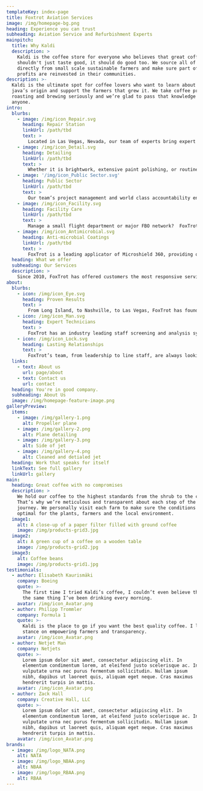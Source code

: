 ```yaml
---
templateKey: index-page
title: Foxtrot Aviation Services
image: /img/homepage-bg.png
heading: Experience you can trust
subheading: Aviation Service and Refurbishment Experts
mainpitch:
  title: Why Kaldi
  description: >
    Kaldi is the coffee store for everyone who believes that great coffee
    shouldn't just taste good, it should do good too. We source all of our beans
    directly from small scale sustainable farmers and make sure part of the
    profits are reinvested in their communities.
description: >-
  Kaldi is the ultimate spot for coffee lovers who want to learn about their
  java’s origin and support the farmers that grew it. We take coffee production,
  roasting and brewing seriously and we’re glad to pass that knowledge to
  anyone.
intro:
  blurbs:
    - image: /img/icon_Repair.svg
      heading: Repair Station
      linkUrl: /path/tbd
      text: >
        Located in Las Vegas, Nevada, our team of experts bring expert craftsmanship, fanatical attention to detail, and fast turn around times to your operation.
    - image: /img/icon_Detail.svg
      heading: Detailing
      linkUrl: /path/tbd
      text: >
        Whether it is brightwork, extensive paint polishing, or routine daily cleanings, FoxTrot can set a new standard of clean for your aircraft.
    - image: '/img/icon_Public Sector.svg'
      heading: Public Sector
      linkUrl: /path/tbd
      text: >
        Our team’s project management and world class accountability ensures that your contract will be fulfilled exactingly and professionally.
    - image: /img/icon_Facility.svg
      heading: Facility Care
      linkUrl: /path/tbd
      text: >
        Manage a small flight department or major FBO network?  FoxTrot can help.  Our world class staff screening procedure guarantees better results.
    - image: /img/icon_Antimicrobial.svg
      heading: Anti-microbial Coatings
      linkUrl: /path/tbd
      text: >
        FoxTrot is a leading applicator of Microshield 360, providing one year of protection from pathogens, including COVID-19.  Reach out for details!
  heading: What we offer
  subheading: Our Services
  description: >
    Since 2010, FoxTrot has offered customers the most responsive services and best results in the aviation industry.  While still providing detailing that is second to none, FoxTrot is now a repair station capable of making the dreams for your aircraft’s interior refurbishment a reality.  Our team also offers on-airport janitorial services, and contract line service support.
about:
  blurbs:
    - icon: /img/icon_Eye.svg
      heading: Proven Results
      text: >
        From Long Island, to Nashville, to Las Vegas, FoxTrot has found innovative solutions for demanding customers.  No matter what your current options are, FoxTrot is always worth a look.
    - icon: /img/icon_Man.svg
      heading: Expert Technicians
      text: >
        FoxTrot has an industry leading staff screening and analysis system which puts the best hands on your aircraft day after day.
    - icon: /img/icon_Lock.svg
      heading: Lasting Relationships
      text: >
        FoxTrot’s team, from leadership to line staff, are always looking for ways to help.  From the first work we perform, to the 100th post flight cleaning, FoxTrot leads the way with proactive communication and problem solving.
  links:
    - text: About us
      url: page/about
    - text: Contact us
      url: contact
  heading: You're in good company.
  subheading: About Us
  image: /img/homepage-feature-image.png
galleryPreview:
  items:
    - image: /img/gallery-1.png
      alt: Propeller plane
    - image: /img/gallery-2.png
      alt: Plane detailing
    - image: /img/gallery-3.png
      alt: Side of jet
    - image: /img/gallery-4.png
      alt: Cleaned and detialed jet
  heading: Work that speaks for itself
  linkText: See full gallery
  linkUrl: gallery
main:
  heading: Great coffee with no compromises
  description: >
    We hold our coffee to the highest standards from the shrub to the cup.
    That’s why we’re meticulous and transparent about each step of the coffee’s
    journey. We personally visit each farm to make sure the conditions are
    optimal for the plants, farmers and the local environment.
  image1:
    alt: A close-up of a paper filter filled with ground coffee
    image: /img/products-grid3.jpg
  image2:
    alt: A green cup of a coffee on a wooden table
    image: /img/products-grid2.jpg
  image3:
    alt: Coffee beans
    image: /img/products-grid1.jpg
testimonials:
  - author: Elisabeth Kaurismäki
    company: Boeing
    quote: >-
      The first time I tried Kaldi’s coffee, I couldn’t even believe that was
      the same thing I’ve been drinking every morning.
    avatar: /img/icon_Avatar.png
  - author: Philipp Trommler
    company: Formula 1
    quote: >-
      Kaldi is the place to go if you want the best quality coffee. I love their
      stance on empowering farmers and transparency.
    avatar: /img/icon_Avatar.png
  - author: Netjet Man
    company: Netjets
    quote: >-
      Lorem ipsum dolor sit amet, consectetur adipiscing elit. In
      elementum condimentum lorem, at eleifend justo scelerisque ac. In
      vulputate urna nec purus fermentum sollicitudin. Nullam ipsum
      nibh, dapibus ut laoreet quis, aliquam eget neque. Cras maximus
      hendrerit turpis in mattis.
    avatar: /img/icon_Avatar.png
  - author: Zack Hall
    company: Creative Hall, LLC
    quote: >-
      Lorem ipsum dolor sit amet, consectetur adipiscing elit. In
      elementum condimentum lorem, at eleifend justo scelerisque ac. In
      vulputate urna nec purus fermentum sollicitudin. Nullam ipsum
      nibh, dapibus ut laoreet quis, aliquam eget neque. Cras maximus
      hendrerit turpis in mattis.
    avatar: /img/icon_Avatar.png
brands:
  - image: /img/logo_NATA.png
    alt: NATA
  - image: /img/logo_NBAA.png
    alt: NBAA
  - image: /img/logo_RBAA.png
    alt: RBAA
---
```

